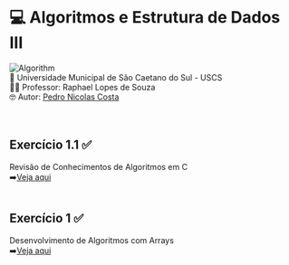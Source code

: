 # 💻 Algoritmos e Estrutura de Dados III <br>
![Algorithm](https://github.com/user-attachments/assets/a86bf385-3a46-41a3-b186-0ab5f0cdccff)<br>
🏫 Universidade Municipal de São Caetano do Sul - USCS<br>
👨‍🏫 Professor: Raphael Lopes de Souza<br>
🤓 Autor: <a href="https://github.com/pedronicolascosta">Pedro Nicolas Costa</a><br>
<br><br>
## Exercício 1.1 ✅<br>
Revisão de Conhecimentos de Algoritmos em C<br>
➡️<a href="#">Veja aqui</a><br><br>
## Exercício 1 ✅<br>
Desenvolvimento de Algoritmos com Arrays<br>
➡️<a href="#">Veja aqui</a><br><br>

